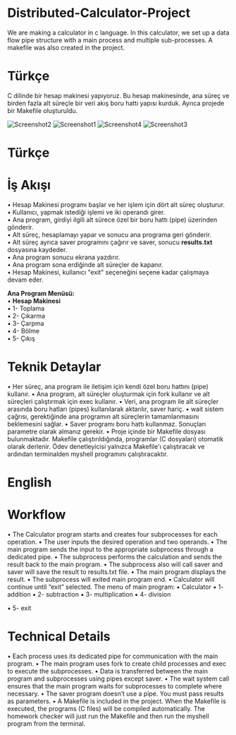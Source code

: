 # Distributed-Calculator-Project
We are making a calculator in c language. In this calculator, we set up a data flow pipe structure with a main process and multiple sub-processes. A makefile was also created in the project.
# Türkçe
C dilinde bir hesap makinesi yapıyoruz. Bu hesap makinesinde, ana süreç ve birden fazla alt süreçle bir veri akış boru hattı yapısı kurduk. Ayrıca projede bir Makefile oluşturuldu.

![Screenshot2](https://github.com/user-attachments/assets/0675c69c-ce21-4c84-a8b6-4966e64ec3f4)
![Screenshot1](https://github.com/user-attachments/assets/de61dec5-4a76-4945-9695-2c72e4c6a2a1)
![Screenshot4](https://github.com/user-attachments/assets/aec26c65-11a0-41f3-8142-cf2b7e8d91b3)
![Screenshot3](https://github.com/user-attachments/assets/f3384cb1-a549-4c8c-b3de-421c7e12d243)
# Türkçe
# İş Akışı
• Hesap Makinesi programı başlar ve her işlem için dört alt süreç oluşturur.  
• Kullanıcı, yapmak istediği işlemi ve iki operandı girer.  
• Ana program, girdiyi ilgili alt sürece özel bir boru hattı (pipe) üzerinden gönderir.  
• Alt süreç, hesaplamayı yapar ve sonucu ana programa geri gönderir.  
• Alt süreç ayrıca saver programını çağırır ve saver, sonucu **results.txt** dosyasına kaydeder.  
• Ana program sonucu ekrana yazdırır.  
• Ana program sona erdiğinde alt süreçler de kapanır.  
• Hesap Makinesi, kullanıcı "exit" seçeneğini seçene kadar çalışmaya devam eder.  

**Ana Program Menüsü:**  
▪ **Hesap Makinesi**  
▪ 1- Toplama  
▪ 2- Çıkarma  
▪ 3- Çarpma  
▪ 4- Bölme  
▪ 5- Çıkış

# Teknik Detaylar
• Her süreç, ana program ile iletişim için kendi özel boru hattını (pipe) kullanır.
• Ana program, alt süreçler oluşturmak için fork kullanır ve alt süreçleri çalıştırmak için exec kullanır.
• Veri, ana program ile alt süreçler arasında boru hatları (pipes) kullanılarak aktarılır, saver hariç.
• wait sistem çağrısı, gerektiğinde ana programın alt süreçlerin tamamlanmasını beklemesini sağlar.
• Saver programı boru hattı kullanmaz. Sonuçları parametre olarak almanız gerekir.
• Proje içinde bir Makefile dosyası bulunmaktadır. Makefile çalıştırıldığında, programlar (C dosyaları) otomatik olarak derlenir. Ödev denetleyicisi yalnızca Makefile'ı çalıştıracak ve ardından terminalden myshell programını çalıştıracaktır.


# English
# Workflow
• The Calculator program starts and creates four subprocesses for each operation.
• The user inputs the desired operation and two operands.
• The main program sends the input to the appropriate subprocess through a dedicated pipe.
• The subprocess performs the calculation and sends the result back to the main program.
• The subprocess also will call saver and saver will save the result to results.txt file.
• The main program displays the result.
• The subprocess will exited main program end.
• Calculator will continue until “exit” selected. The menu of main program:
▪ Calculator
▪ 1- addition
▪ 2- subtraction
▪ 3- multiplication
▪ 4- division


▪ 5- exit

# Technical Details
• Each process uses its dedicated pipe for communication with the main program.
• The main program uses fork to create child processes and exec to execute the subprocesses.
• Data is transferred between the main program and subprocesses using pipes except saver.
• The wait system call ensures that the main program waits for subprocesses to complete where necessary.
• The saver program doesn’t use a pipe. You must pass results as parameters.
• A Makefile is included in the project. When the Makefile is executed, the programs (C files) will be compiled automatically. The homework checker will just run the Makefile and then run the myshell program from the terminal.


